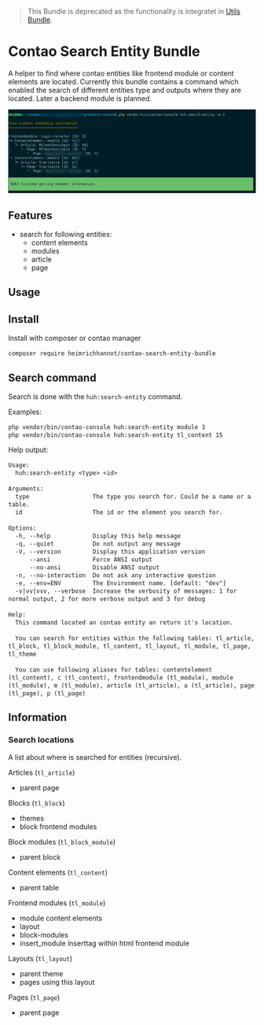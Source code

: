 > This Bundle is deprecated as the functionality is integratet in [Utils Bundle](https://github.com/heimrichhannot/contao-utils-bundle/blob/master/docs/commands/entity_finder.md).

# Contao Search Entity Bundle

A helper to find where contao entities like frontend module or content elements are located. Currently this bundle contains a command which enabled the search of different entities type and outputs where they are located. Later a backend module is planned.

![](docs/screenshot_command.png)

## Features

- search for following entities:
    - content elements
    - modules
    - article
    - page

## Usage

## Install 

Install with composer or contao manager

    composer require heimrichhannot/contao-search-entity-bundle

## Search command

Search is done with the `huh:search-entity` command.

Examples:

    php vendor/bin/contao-console huh:search-entity module 3
    php vendor/bin/contao-console huh:search-entity tl_content 15

Help output:

```
Usage:
  huh:search-entity <type> <id>

Arguments:
  type                  The type you search for. Could be a name or a table.
  id                    The id or the element you search for.

Options:
  -h, --help            Display this help message
  -q, --quiet           Do not output any message
  -V, --version         Display this application version
      --ansi            Force ANSI output
      --no-ansi         Disable ANSI output
  -n, --no-interaction  Do not ask any interactive question
  -e, --env=ENV         The Environment name. [default: "dev"]
  -v|vv|vvv, --verbose  Increase the verbosity of messages: 1 for normal output, 2 for more verbose output and 3 for debug

Help:
  This command located an contao entity an return it's location.
  
  You can search for entities within the following tables: tl_article, tl_block, tl_block_module, tl_content, tl_layout, tl_module, tl_page, tl_theme
  
  You can use following aliases for tables: contentelement (tl_content), c (tl_content), frontendmodule (tl_module), module (tl_module), m (tl_module), article (tl_article), a (tl_article), page (tl_page), p (tl_page)
```

## Information

### Search locations

A list about where is searched for entities (recursive).

Articles (`tl_article`)
- parent page

Blocks (`tl_block`)
- themes
- block frontend modules

Block modules (`tl_block_module`)
- parent block

Content elements (`tl_content`)
- parent table

Frontend modules (`tl_module`)
- module content elements
- layout
- block-modules
- insert_module inserttag within html frontend module
  
Layouts (`tl_layout`)
- parent theme
- pages using this layout

Pages (`tl_page`)
- parent page
